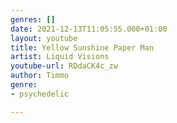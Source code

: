 ```yaml
---
genres: []
date: 2021-12-13T11:05:55.000+01:00
layout: youtube
title: Yellow Sunshine Paper Man
artist: Liquid Visions
youtube-url: RDdaCK4c_zw
author: Timmo
genre:
- psychedelic

---
```

